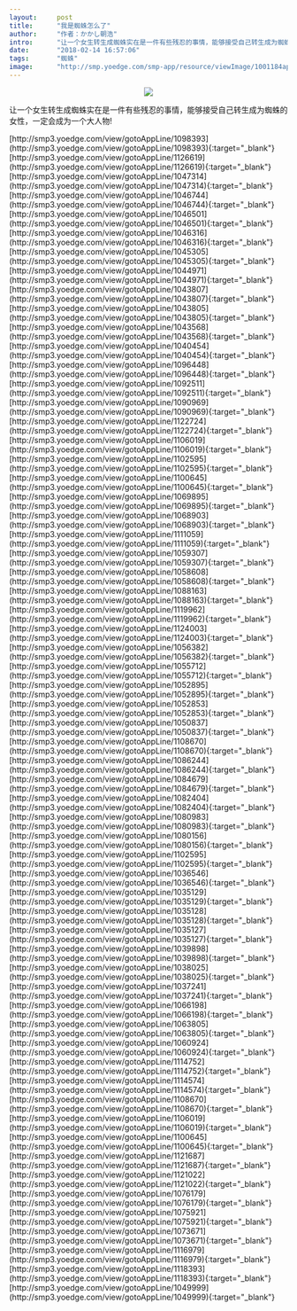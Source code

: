 ```yaml
---
layout:     post
title:      "我是蜘蛛怎么了"
author:     "作者：かかし朝浩"
intro:      "让一个女生转生成蜘蛛实在是一件有些残忍的事情，能够接受自己转生成为蜘蛛的女性，一定会成为一个大人物!"
date:       "2018-02-14 16:57:06"
tags:       "蜘蛛"
image:      "http://smp.yoedge.com/smp-app/resource/viewImage/1001184appline.png"
---
```

<div style="text-align: center">
<p><img src="http://smp.yoedge.com/smp-app/resource/viewImage/1001184appline.png"/></p>
</div>
<p class="post-meta">
<span>让一个女生转生成蜘蛛实在是一件有些残忍的事情，能够接受自己转生成为蜘蛛的女性，一定会成为一个大人物!</span>
</p>
[http://smp3.yoedge.com/view/gotoAppLine/1098393](http://smp3.yoedge.com/view/gotoAppLine/1098393){:target="_blank"}
[http://smp3.yoedge.com/view/gotoAppLine/1126619](http://smp3.yoedge.com/view/gotoAppLine/1126619){:target="_blank"}
[http://smp3.yoedge.com/view/gotoAppLine/1047314](http://smp3.yoedge.com/view/gotoAppLine/1047314){:target="_blank"}
[http://smp3.yoedge.com/view/gotoAppLine/1046744](http://smp3.yoedge.com/view/gotoAppLine/1046744){:target="_blank"}
[http://smp3.yoedge.com/view/gotoAppLine/1046501](http://smp3.yoedge.com/view/gotoAppLine/1046501){:target="_blank"}
[http://smp3.yoedge.com/view/gotoAppLine/1046316](http://smp3.yoedge.com/view/gotoAppLine/1046316){:target="_blank"}
[http://smp3.yoedge.com/view/gotoAppLine/1045305](http://smp3.yoedge.com/view/gotoAppLine/1045305){:target="_blank"}
[http://smp3.yoedge.com/view/gotoAppLine/1044971](http://smp3.yoedge.com/view/gotoAppLine/1044971){:target="_blank"}
[http://smp3.yoedge.com/view/gotoAppLine/1043807](http://smp3.yoedge.com/view/gotoAppLine/1043807){:target="_blank"}
[http://smp3.yoedge.com/view/gotoAppLine/1043805](http://smp3.yoedge.com/view/gotoAppLine/1043805){:target="_blank"}
[http://smp3.yoedge.com/view/gotoAppLine/1043568](http://smp3.yoedge.com/view/gotoAppLine/1043568){:target="_blank"}
[http://smp3.yoedge.com/view/gotoAppLine/1040454](http://smp3.yoedge.com/view/gotoAppLine/1040454){:target="_blank"}
[http://smp3.yoedge.com/view/gotoAppLine/1096448](http://smp3.yoedge.com/view/gotoAppLine/1096448){:target="_blank"}
[http://smp3.yoedge.com/view/gotoAppLine/1092511](http://smp3.yoedge.com/view/gotoAppLine/1092511){:target="_blank"}
[http://smp3.yoedge.com/view/gotoAppLine/1090969](http://smp3.yoedge.com/view/gotoAppLine/1090969){:target="_blank"}
[http://smp3.yoedge.com/view/gotoAppLine/1122724](http://smp3.yoedge.com/view/gotoAppLine/1122724){:target="_blank"}
[http://smp3.yoedge.com/view/gotoAppLine/1106019](http://smp3.yoedge.com/view/gotoAppLine/1106019){:target="_blank"}
[http://smp3.yoedge.com/view/gotoAppLine/1102595](http://smp3.yoedge.com/view/gotoAppLine/1102595){:target="_blank"}
[http://smp3.yoedge.com/view/gotoAppLine/1100645](http://smp3.yoedge.com/view/gotoAppLine/1100645){:target="_blank"}
[http://smp3.yoedge.com/view/gotoAppLine/1069895](http://smp3.yoedge.com/view/gotoAppLine/1069895){:target="_blank"}
[http://smp3.yoedge.com/view/gotoAppLine/1068903](http://smp3.yoedge.com/view/gotoAppLine/1068903){:target="_blank"}
[http://smp3.yoedge.com/view/gotoAppLine/1111059](http://smp3.yoedge.com/view/gotoAppLine/1111059){:target="_blank"}
[http://smp3.yoedge.com/view/gotoAppLine/1059307](http://smp3.yoedge.com/view/gotoAppLine/1059307){:target="_blank"}
[http://smp3.yoedge.com/view/gotoAppLine/1058608](http://smp3.yoedge.com/view/gotoAppLine/1058608){:target="_blank"}
[http://smp3.yoedge.com/view/gotoAppLine/1088163](http://smp3.yoedge.com/view/gotoAppLine/1088163){:target="_blank"}
[http://smp3.yoedge.com/view/gotoAppLine/1119962](http://smp3.yoedge.com/view/gotoAppLine/1119962){:target="_blank"}
[http://smp3.yoedge.com/view/gotoAppLine/1124003](http://smp3.yoedge.com/view/gotoAppLine/1124003){:target="_blank"}
[http://smp3.yoedge.com/view/gotoAppLine/1056382](http://smp3.yoedge.com/view/gotoAppLine/1056382){:target="_blank"}
[http://smp3.yoedge.com/view/gotoAppLine/1055712](http://smp3.yoedge.com/view/gotoAppLine/1055712){:target="_blank"}
[http://smp3.yoedge.com/view/gotoAppLine/1052895](http://smp3.yoedge.com/view/gotoAppLine/1052895){:target="_blank"}
[http://smp3.yoedge.com/view/gotoAppLine/1052853](http://smp3.yoedge.com/view/gotoAppLine/1052853){:target="_blank"}
[http://smp3.yoedge.com/view/gotoAppLine/1050837](http://smp3.yoedge.com/view/gotoAppLine/1050837){:target="_blank"}
[http://smp3.yoedge.com/view/gotoAppLine/1108670](http://smp3.yoedge.com/view/gotoAppLine/1108670){:target="_blank"}
[http://smp3.yoedge.com/view/gotoAppLine/1086244](http://smp3.yoedge.com/view/gotoAppLine/1086244){:target="_blank"}
[http://smp3.yoedge.com/view/gotoAppLine/1084679](http://smp3.yoedge.com/view/gotoAppLine/1084679){:target="_blank"}
[http://smp3.yoedge.com/view/gotoAppLine/1082404](http://smp3.yoedge.com/view/gotoAppLine/1082404){:target="_blank"}
[http://smp3.yoedge.com/view/gotoAppLine/1080983](http://smp3.yoedge.com/view/gotoAppLine/1080983){:target="_blank"}
[http://smp3.yoedge.com/view/gotoAppLine/1080156](http://smp3.yoedge.com/view/gotoAppLine/1080156){:target="_blank"}
[http://smp3.yoedge.com/view/gotoAppLine/1102595](http://smp3.yoedge.com/view/gotoAppLine/1102595){:target="_blank"}
[http://smp3.yoedge.com/view/gotoAppLine/1036546](http://smp3.yoedge.com/view/gotoAppLine/1036546){:target="_blank"}
[http://smp3.yoedge.com/view/gotoAppLine/1035129](http://smp3.yoedge.com/view/gotoAppLine/1035129){:target="_blank"}
[http://smp3.yoedge.com/view/gotoAppLine/1035128](http://smp3.yoedge.com/view/gotoAppLine/1035128){:target="_blank"}
[http://smp3.yoedge.com/view/gotoAppLine/1035127](http://smp3.yoedge.com/view/gotoAppLine/1035127){:target="_blank"}
[http://smp3.yoedge.com/view/gotoAppLine/1039898](http://smp3.yoedge.com/view/gotoAppLine/1039898){:target="_blank"}
[http://smp3.yoedge.com/view/gotoAppLine/1038025](http://smp3.yoedge.com/view/gotoAppLine/1038025){:target="_blank"}
[http://smp3.yoedge.com/view/gotoAppLine/1037241](http://smp3.yoedge.com/view/gotoAppLine/1037241){:target="_blank"}
[http://smp3.yoedge.com/view/gotoAppLine/1066198](http://smp3.yoedge.com/view/gotoAppLine/1066198){:target="_blank"}
[http://smp3.yoedge.com/view/gotoAppLine/1063805](http://smp3.yoedge.com/view/gotoAppLine/1063805){:target="_blank"}
[http://smp3.yoedge.com/view/gotoAppLine/1060924](http://smp3.yoedge.com/view/gotoAppLine/1060924){:target="_blank"}
[http://smp3.yoedge.com/view/gotoAppLine/1114752](http://smp3.yoedge.com/view/gotoAppLine/1114752){:target="_blank"}
[http://smp3.yoedge.com/view/gotoAppLine/1114574](http://smp3.yoedge.com/view/gotoAppLine/1114574){:target="_blank"}
[http://smp3.yoedge.com/view/gotoAppLine/1108670](http://smp3.yoedge.com/view/gotoAppLine/1108670){:target="_blank"}
[http://smp3.yoedge.com/view/gotoAppLine/1106019](http://smp3.yoedge.com/view/gotoAppLine/1106019){:target="_blank"}
[http://smp3.yoedge.com/view/gotoAppLine/1100645](http://smp3.yoedge.com/view/gotoAppLine/1100645){:target="_blank"}
[http://smp3.yoedge.com/view/gotoAppLine/1121687](http://smp3.yoedge.com/view/gotoAppLine/1121687){:target="_blank"}
[http://smp3.yoedge.com/view/gotoAppLine/1121022](http://smp3.yoedge.com/view/gotoAppLine/1121022){:target="_blank"}
[http://smp3.yoedge.com/view/gotoAppLine/1076179](http://smp3.yoedge.com/view/gotoAppLine/1076179){:target="_blank"}
[http://smp3.yoedge.com/view/gotoAppLine/1075921](http://smp3.yoedge.com/view/gotoAppLine/1075921){:target="_blank"}
[http://smp3.yoedge.com/view/gotoAppLine/1073671](http://smp3.yoedge.com/view/gotoAppLine/1073671){:target="_blank"}
[http://smp3.yoedge.com/view/gotoAppLine/1116979](http://smp3.yoedge.com/view/gotoAppLine/1116979){:target="_blank"}
[http://smp3.yoedge.com/view/gotoAppLine/1118393](http://smp3.yoedge.com/view/gotoAppLine/1118393){:target="_blank"}
[http://smp3.yoedge.com/view/gotoAppLine/1049999](http://smp3.yoedge.com/view/gotoAppLine/1049999){:target="_blank"}


